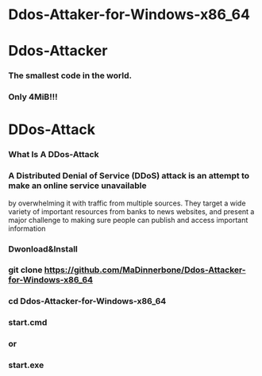 # Ddos-Attaker-for-Windows-x86_64

# Ddos-Attacker
### The smallest code in the world.
### Only 4MiB!!!

# DDos-Attack 
### What Is A DDos-Attack

### A Distributed Denial of Service (DDoS) attack is an attempt to make an online service unavailable 
by overwhelming it with traffic from multiple sources. They target a wide variety of important resources
from banks to news websites, and present a major challenge to making sure people can publish and access important information

### Dwonload&Install

### git clone https://github.com/MaDinnerbone/Ddos-Attacker-for-Windows-x86_64

### cd Ddos-Attacker-for-Windows-x86_64

### start.cmd 

### or

### start.exe
